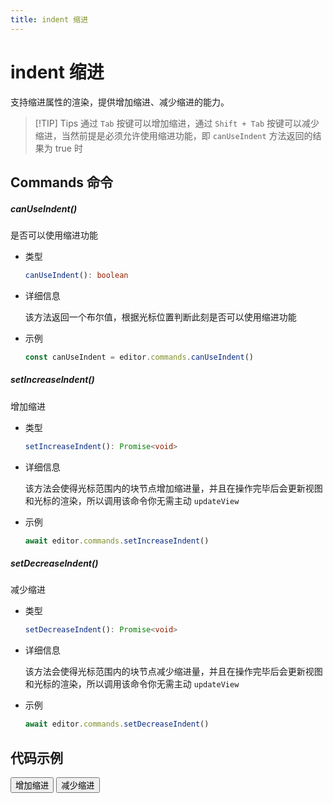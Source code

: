 ```yaml
---
title: indent 缩进
---
```


# indent 缩进

支持缩进属性的渲染，提供增加缩进、减少缩进的能力。

> [!TIP] Tips
> 通过 `Tab` 按键可以增加缩进，通过 `Shift + Tab` 按键可以减少缩进，当然前提是必须允许使用缩进功能，即 `canUseIndent` 方法返回的结果为 true 时

## Commands 命令

##### canUseIndent()

是否可以使用缩进功能

- 类型

  ```ts
  canUseIndent(): boolean
  ```

- 详细信息

  该方法返回一个布尔值，根据光标位置判断此刻是否可以使用缩进功能

- 示例

  ```ts
  const canUseIndent = editor.commands.canUseIndent()
  ```

##### setIncreaseIndent()

增加缩进

- 类型

  ```ts
  setIncreaseIndent(): Promise<void>
  ```

- 详细信息

  该方法会使得光标范围内的块节点增加缩进量，并且在操作完毕后会更新视图和光标的渲染，所以调用该命令你无需主动 `updateView`

- 示例

  ```ts
  await editor.commands.setIncreaseIndent()
  ```

##### setDecreaseIndent()

减少缩进

- 类型

  ```ts
  setDecreaseIndent(): Promise<void>
  ```

- 详细信息

  该方法会使得光标范围内的块节点减少缩进量，并且在操作完毕后会更新视图和光标的渲染，所以调用该命令你无需主动 `updateView`

- 示例

  ```ts
  await editor.commands.setDecreaseIndent()
  ```

## 代码示例

<div style="margin:0 0 10px 0">
  <button class="demo-button" @click="editor?.commands.setIncreaseIndent()">增加缩进</button>
  <button class="demo-button" @click="editor?.commands.setDecreaseIndent()">减少缩进</button>
</div>
<div ref="editorRef" style="width:100%;height:100px;"></div>

<script lang="ts" setup>
  import { useData } from 'vitepress'
  import { onMounted, watch, ref, onBeforeUnmount } from "vue"
  import { Editor } from "../../../lib/kaitify-core.es.js"

  const { isDark } = useData()
  const editorRef = ref<HtmlElement | undefined>()
  const editor = ref<Editor | undefined>()

  onMounted(async ()=>{
    editor.value = await Editor.configure({
      el: editorRef.value,
      value: '我是一段文本，我是一段文本，我是一段文本，我是一段文本，我是一段文本，我是一段文本，我是一段文本，我是一段文本',
      dark: isDark.value,
      placeholder:'请输入正文...'
    })
  })

  onBeforeUnmount(()=>{
    editor.value?.destroy()
  })

  watch(()=>isDark.value,newVal=>{
    if(editor.value){
        editor.value.setDark(isDark.value)
    }
  })
</script>

```

```
